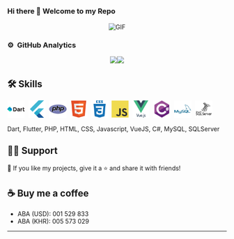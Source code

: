 ### Hi there 👋 Welcome to my Repo

<p align="center">
   <img align="center" alt="GIF" src="https://miro.medium.com/max/1024/0*4ty0Adbdg4dsVBo3.png" width="450" height="320" />
</p>

### ⚙️ &nbsp;GitHub Analytics

<p align="center">
    <a href="https://github.com/leamlidara">
        <img height="180em" src="https://github-readme-stats-eight-theta.vercel.app/api?username=leamlidara&show_icons=true&theme=transparent&include_all_commits=true&count_private=true"/><img height="180em" src="https://github-readme-stats-eight-theta.vercel.app/api/top-langs/?username=leamlidara&layout=compact&langs_count=50&theme=transparent"/>

</a>
</p>

## 🛠 Skills

<div>
    <img src="https://github.com/devicons/devicon/blob/master/icons/dart/dart-original-wordmark.svg" title="Dart" alt="Dart" width="40" height="40"/>&nbsp;
    <img src="https://github.com/devicons/devicon/blob/master/icons/flutter/flutter-original.svg" title="Flutter" alt="Flutter" width="40" height="40"/>&nbsp;
    <img src="https://github.com/devicons/devicon/blob/master/icons/php/php-original.svg" title="PHP" alt="PHP" width="40" height="40"/>&nbsp;
    <img src="https://github.com/devicons/devicon/blob/master/icons/html5/html5-original.svg" title="HTML5" alt="HTML" width="40" height="40"/>&nbsp;
    <img src="https://github.com/devicons/devicon/blob/master/icons/css3/css3-plain-wordmark.svg"  title="CSS3" alt="CSS" width="40" height="40"/>&nbsp;
    <img src="https://github.com/devicons/devicon/blob/master/icons/javascript/javascript-original.svg" title="Javascript" alt="Javascript" width="40" height="40"/>&nbsp;
    <img src="https://github.com/devicons/devicon/blob/master/icons/vuejs/vuejs-original-wordmark.svg" title="VueJS" alt="VueJS" width="40" height="40"/>&nbsp;
    <img src="https://github.com/devicons/devicon/blob/master/icons/csharp/csharp-original.svg" title="C#" alt="C#" width="40" height="40"/>&nbsp;
    <img src="https://github.com/devicons/devicon/blob/master/icons/mysql/mysql-plain-wordmark.svg" title="MySQL" alt="MySQL" width="40" height="40"/>&nbsp;
    <img src="https://github.com/devicons/devicon/blob/master/icons/microsoftsqlserver/microsoftsqlserver-plain-wordmark.svg" title="SQL Server" alt="SQL Server" width="40" height="40"/>&nbsp;
</div>
<p>
Dart, Flutter, PHP, HTML, CSS, Javascript, VueJS, C#, MySQL, SQLServer
</p>

## 🙋‍♂️ Support

💙 If you like my projects, give it a ⭐ and share it with friends!

## ☕ Buy me a coffee

-   ABA (USD): 001 529 833
-   ABA (KHR): 005 573 029

---
